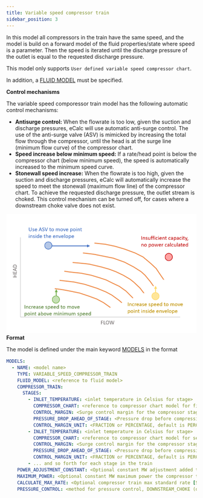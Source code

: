 ```yaml
---
title: Variable speed compressor train
sidebar_position: 3
---
```


In this model all compressors in the train have the same speed, and the model is build on a forward model of
the fluid properties/state where speed is a parameter. Then the speed is iterated until the discharge pressure of the
outlet is equal to the requested discharge pressure.

This model only supports `User defined variable speed compressor chart`.

In addition, a [FLUID MODEL](../../fluid_model) must be specified.

**Control mechanisms**

The variable speed comporessor train model has the following automatic control mechanisms:

- **Antisurge control:** When the flowrate is too low, given the suction and discharge pressures, eCalc will use automatic anti-surge control. The use of the anti-surge valve (ASV) is mimicked by increasing the total flow through the compressor, until the head is at the surge line (minimum flow curve) of the compressor chart.
- **Speed increase below minimum speed:** If a rate/head point is below the compressor chart (below minimum speed), the speed is automatically increased to the minimum speed curve.
- **Stonewall speed increase:** When the flowrate is too high, given the suction and discharge pressures, eCalc will automatically increase the speed to meet the stonewall (maximum flow line) of the compressor chart. To achieve the requested discharge pressure, the outlet stream is choked. This control mechanism can be turned off, for cases where a downstream choke valve does not exist.

![](control_mech_variable_speed.PNG)
**Format**

The model is defined under the main keyword [MODELS](../../../../../references/keywords/MODELS) in the format

~~~~~~~~yaml
MODELS:
  - NAME: <model name>
    TYPE: VARIABLE_SPEED_COMPRESSOR_TRAIN
    FLUID_MODEL: <reference to fluid model>
    COMPRESSOR_TRAIN:
      STAGES:
        - INLET_TEMPERATURE: <inlet temperature in Celsius for stage>
          COMPRESSOR_CHART: <reference to compressor chart model for first stage, must be defined in MODELS or FACILITY_INPUTS>
          CONTROL_MARGIN: <Surge control margin for the compressor stage. Default value 0.0>
          PRESSURE_DROP_AHEAD_OF_STAGE: <Pressure drop before compression stage [in bar]>
          CONTROL_MARGIN_UNIT: <FRACTION or PERCENTAGE, default is PERCENTAGE>
        - INLET_TEMPERATURE: <inlet temperature in Celsius for stage>
          COMPRESSOR_CHART: <reference to compressor chart model for second stage, must be defined in MODELS or FACILITY_INPUTS>
          CONTROL_MARGIN: <Surge control margin for the compressor stage. Default value 0.0>
          PRESSURE_DROP_AHEAD_OF_STAGE: <Pressure drop before compression stage [in bar]>
          CONTROL_MARGIN_UNIT: <FRACTION or PERCENTAGE, default is PERCENTAGE>
        - ... and so forth for each stage in the train
    POWER_ADJUSTMENT_CONSTANT: <Optional constant MW adjustment added to the model>
    MAXIMUM_POWER: <Optional constant MW maximum power the compressor train can require>
    CALCULATE_MAX_RATE: <Optional compressor train max standard rate [Sm3/day] in result if set to true. Default false. Use with caution. This will increase runtime significantly. >
    PRESSURE_CONTROL: <method for pressure control, DOWNSTREAM_CHOKE (default), UPSTREAM_CHOKE, , INDIVIDUAL_ASV_PRESSURE, INDIVIDUAL_ASV_RATE, COMMON_ASV or NONE>
~~~~~~~~

